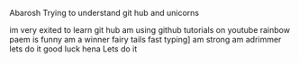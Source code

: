 Abarosh
Trying to understand git hub and unicorns

im very exited to learn git hub 
am using github tutorials on youtube
rainbow paem is funny
am a winner 
fairy tails 
fast typing]
am strong
am adrimmer
lets do it
good luck hena
Lets do it
